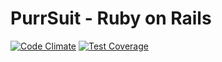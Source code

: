 
# PurrSuit - Ruby on Rails
[![Code Climate](https://codeclimate.com/github/PurrSuit/backend_purrsuit/badges/gpa.svg)](https://codeclimate.com/github/PurrSuit/backend_purrsuit)
[![Test Coverage](https://codeclimate.com/github/PurrSuit/backend_purrsuit/badges/coverage.svg)](https://codeclimate.com/github/PurrSuit/backend_purrsuit/coverage)
